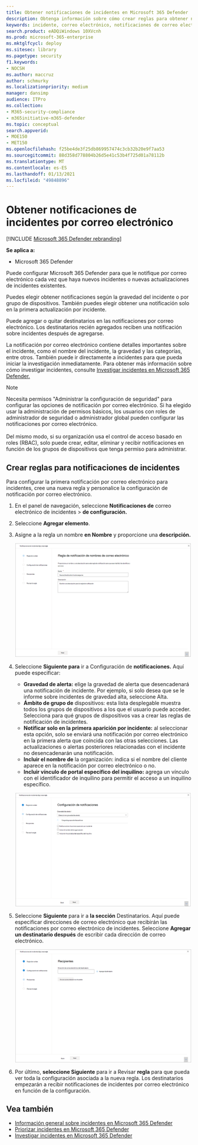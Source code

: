 ```yaml
---
title: Obtener notificaciones de incidentes en Microsoft 365 Defender
description: Obtenga información sobre cómo crear reglas para obtener notificaciones por correo electrónico para incidentes en Microsoft 365 Defender
keywords: incidente, correo electrónico, notificaciones de correo electrónico, configurar, usuarios, buzón, correo electrónico, incidentes
search.product: eADQiWindows 10XVcnh
ms.prod: microsoft-365-enterprise
ms.mktglfcycl: deploy
ms.sitesec: library
ms.pagetype: security
f1.keywords:
- NOCSH
ms.author: maccruz
author: schmurky
ms.localizationpriority: medium
manager: dansimp
audience: ITPro
ms.collection:
- M365-security-compliance
- m365initiative-m365-defender
ms.topic: conceptual
search.appverid:
- MOE150
- MET150
ms.openlocfilehash: f25be4de3f25db869957474c3cb32b20e9f7aa53
ms.sourcegitcommit: 88d358d778804b26d5e41c53b4f725d01a78112b
ms.translationtype: MT
ms.contentlocale: es-ES
ms.lasthandoff: 01/13/2021
ms.locfileid: "49848896"
---
```

# <a name="get-incident-notifications-by-email"></a>Obtener notificaciones de incidentes por correo electrónico

[!INCLUDE [Microsoft 365 Defender rebranding](../includes/microsoft-defender.md)]


**Se aplica a:**
- Microsoft 365 Defender

Puede configurar Microsoft 365 Defender para que le notifique por correo electrónico cada vez que haya nuevos incidentes o nuevas actualizaciones de incidentes existentes. 

Puedes elegir obtener notificaciones según la gravedad del incidente o por grupo de dispositivos. También puedes elegir obtener una notificación solo en la primera actualización por incidente.

Puede agregar o quitar destinatarios en las notificaciones por correo electrónico. Los destinatarios recién agregados reciben una notificación sobre incidentes después de agregarse. 

La notificación por correo electrónico contiene detalles importantes sobre el incidente, como el nombre del incidente, la gravedad y las categorías, entre otros. También puede ir directamente a incidentes para que pueda iniciar la investigación inmediatamente. Para obtener más información sobre cómo investigar incidentes, consulte [Investigar incidentes en Microsoft 365 Defender.](https://docs.microsoft.com/microsoft-365/security/mtp/investigate-incidents)

>[!NOTE]
>Necesita permisos "Administrar la configuración de seguridad" para configurar las opciones de notificación por correo electrónico. Si ha elegido usar la administración de permisos básicos, los usuarios con roles de administrador de seguridad o administrador global pueden configurar las notificaciones por correo electrónico. <br> <br>
Del mismo modo, si su organización usa el control de acceso basado en roles (RBAC), solo puede crear, editar, eliminar y recibir notificaciones en función de los grupos de dispositivos que tenga permiso para administrar.

## <a name="create-rules-for-incident-notifications"></a>Crear reglas para notificaciones de incidentes

Para configurar la primera notificación por correo electrónico para incidentes, cree una nueva regla y personalice la configuración de notificación por correo electrónico.

1. En el panel de navegación, seleccione **Notificaciones de** correo electrónico de incidentes  >  **de configuración.**
2. Seleccione **Agregar elemento**.
3. Asigne a la regla un nombre **en Nombre** y proporcione una **descripción.**

    ![Crear ventana de regla para notificaciones de correo electrónico de incidentes](../../media/incidentemailnotif1.png) 
4. Seleccione **Siguiente para** ir a Configuración de **notificaciones.** Aquí puede especificar:
    - **Gravedad de alerta:** elige la gravedad de alerta que desencadenará una notificación de incidente. Por ejemplo, si solo desea que se le informe sobre incidentes de gravedad alta, seleccione Alta.
    - **Ámbito de grupo de** dispositivos: esta lista desplegable muestra todos los grupos de dispositivos a los que el usuario puede acceder. Selecciona para qué grupos de dispositivos vas a crear las reglas de notificación de incidentes.
    - **Notificar solo en la primera aparición por incidente:** al seleccionar esta opción, solo se enviará una notificación por correo electrónico en la primera alerta que coincida con las otras selecciones. Las actualizaciones o alertas posteriores relacionadas con el incidente no desencadenarán una notificación.
    - **Incluir el nombre de** la organización: indica si el nombre del cliente aparece en la notificación por correo electrónico o no.
    - **Incluir vínculo de portal específico del inquilino:** agrega un vínculo con el identificador de inquilino para permitir el acceso a un inquilino específico.
    
    ![Notif settings window for incident email notifs](../../media/incidentemailnotif2.png)
5. Seleccione **Siguiente** para ir a **la sección** Destinatarios. Aquí puede especificar direcciones de correo electrónico que recibirán las notificaciones por correo electrónico de incidentes. Seleccione **Agregar un destinatario después** de escribir cada dirección de correo electrónico.

    ![Ventana Agregar destinatarios para notificaciones de correo electrónico de incidentes](../../media/incidentemailnotif3.png) 

6. Por último, **seleccione Siguiente** para ir a Revisar **regla** para que pueda ver toda la configuración asociada a la nueva regla. Los destinatarios empezarán a recibir notificaciones de incidentes por correo electrónico en función de la configuración.

## <a name="see-also"></a>Vea también
- [Información general sobre incidentes en Microsoft 365 Defender](https://docs.microsoft.com/microsoft-365/security/mtp/incidents-overview)
- [Priorizar incidentes en Microsoft 365 Defender](https://docs.microsoft.com/microsoft-365/security/mtp/incident-queue)
- [Investigar incidentes en Microsoft 365 Defender](https://docs.microsoft.com/microsoft-365/security/mtp/investigate-incidents)

